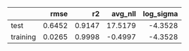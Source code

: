 |          |   rmse |     r2 |   avg_nll |   log_sigma |
|:---------|-------:|-------:|----------:|------------:|
| test     | 0.6452 | 0.9147 |   17.5179 |     -4.3528 |
| training | 0.0265 | 0.9998 |   -0.4997 |     -4.3528 |